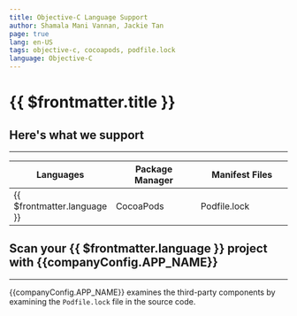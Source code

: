 ```yaml
---
title: Objective-C Language Support
author: Shamala Mani Vannan, Jackie Tan
page: true
lang: en-US
tags: objective-c, cocoapods, podfile.lock
language: Objective-C
---
```


<script setup>
import LanguageHeader from './components/LanguageHeader.vue'
import { companyConfig } from '../../../config/companyConfig.js'
</script>

<ClientOnly>

# {{ $frontmatter.title }}

<LanguageHeader :language="$frontmatter.language"/>

## Here's what we support

<hr class="thick" />

<table>
    <thead>
        <th>Languages</th>
        <th>Package Manager</th>
        <th>Manifest Files</th>
    </thead>
    <tbody>
        <tr>
            <td width="30%">{{ $frontmatter.language }}</td>
            <td width="33.33%">CocoaPods</td>
            <td width="36.33%">Podfile.lock</td>
        </tr>
    </tbody>
</table>

## Scan your {{ $frontmatter.language }} project with {{companyConfig.APP_NAME}}

<hr class="thick" />

{{companyConfig.APP_NAME}} examines the third-party components by examining the `Podfile.lock` file in the source code.

<!--@include: ../../parts/maximize-results.md-->

</ClientOnly>
